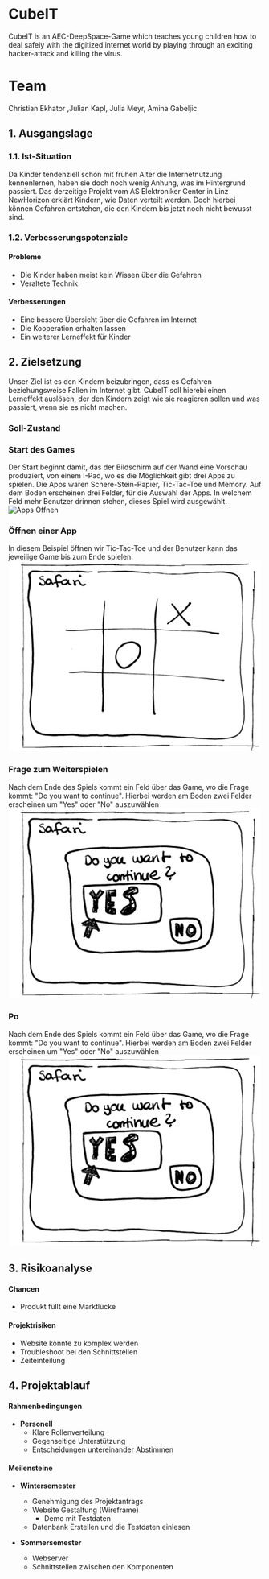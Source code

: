# CubeIT
CubeIT is an AEC-DeepSpace-Game which teaches young children how to deal safely with the digitized internet world by playing through an exciting hacker-attack and killing the virus.

# Team
Christian Ekhator ,Julian Kapl, Julia Meyr, Amina Gabeljic

## 1. Ausgangslage

### 1.1. Ist-Situation
Da Kinder tendenziell schon mit frühen Alter die Internetnutzung kennenlernen, haben sie doch noch wenig Anhung, was im Hintergrund passiert.
Das derzeitige Projekt vom AS Elektroniker Center in Linz NewHorizon erklärt Kindern, wie Daten verteilt werden. Doch hierbei können Gefahren entstehen, die den Kindern bis jetzt noch nicht bewusst sind.
### 1.2. Verbesserungspotenziale

#### Probleme
- Die Kinder haben meist kein Wissen über die Gefahren
- Veraltete Technik

#### Verbesserungen
- Eine bessere Übersicht über die Gefahren im Internet
- Die Kooperation erhalten lassen
- Ein weiterer Lerneffekt für Kinder

## 2. Zielsetzung
Unser Ziel ist es den Kindern beizubringen, dass es Gefahren beziehungsweise Fallen im Internet gibt. CubeIT soll hierebi einen Lerneffekt auslösen, der den Kindern zeigt wie sie reagieren sollen und was passiert, wenn sie es nicht machen.

### Soll-Zustand

### Start des Games
Der Start beginnt damit, das der Bildschirm auf der Wand eine Vorschau produziert, von einem I-Pad, wo es die Möglichkeit gibt drei Apps zu spielen. Die Apps wären Schere-Stein-Papier, Tic-Tac-Toe und Memory. Auf dem Boden erscheinen drei Felder, für die Auswahl der Apps. In welchem Feld mehr Benutzer drinnen stehen, dieses Spiel wird ausgewählt.
![Apps Öffnen](Skizzen/apps_öffnen.png)

### Öffnen einer App
In diesem Beispiel öffnen wir Tic-Tac-Toe und der Benutzer kann das jeweilige Game bis zum Ende spielen.
![Tic Tac Toe](Skizzen/ticTacToe.png)

### Frage zum Weiterspielen
Nach dem Ende des Spiels kommt ein Feld über das Game, wo die Frage kommt: "Do you want to continue". Hierbei werden am Boden zwei Felder erscheinen um "Yes" oder "No" auszuwählen
![Question](Skizzen/question.png)


### Po
Nach dem Ende des Spiels kommt ein Feld über das Game, wo die Frage kommt: "Do you want to continue". Hierbei werden am Boden zwei Felder erscheinen um "Yes" oder "No" auszuwählen
![Question](Skizzen/question.png)
## 3. Risikoanalyse

#### Chancen

- Produkt füllt eine Marktlücke 

#### Projektrisiken

- Website könnte zu komplex werden
- Troubleshoot bei den Schnittstellen
- Zeiteinteilung

## 4. Projektablauf

#### Rahmenbedingungen

- **Personell**
    - Klare Rollenverteilung
    - Gegenseitige Unterstützung
    - Entscheidungen untereinander Abstimmen

#### Meilensteine

- **Wintersemester**
    - Genehmigung des Projektantrags
    - Website Gestaltung (Wireframe)
        - Demo mit Testdaten
    - Datenbank Erstellen und die Testdaten einlesen

- **Sommersemester**
    - Webserver
    - Schnittstellen zwischen den Komponenten